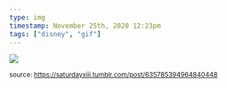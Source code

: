 ```yaml
---
type: img
timestamp: November 25th, 2020 12:23pm
tags: ["disney", "gif"]
---
```

<img src="https://saturdayxiii.github.io/media/635785394964840448.gif"/>
  
<small>source: https://saturdayxiii.tumblr.com/post/635785394964840448</small>